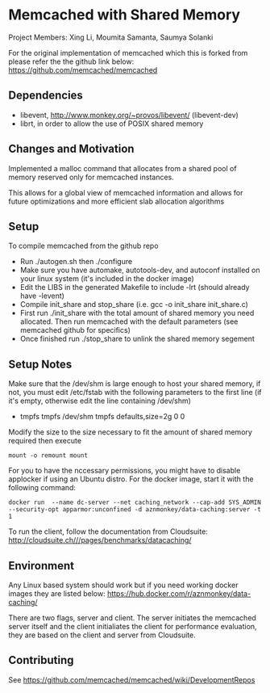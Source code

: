 # Memcached with Shared Memory
Project Members: Xing Li, Moumita Samanta, Saumya Solanki

For the original implementation of memcached which this is forked from please refer the the github link below:
https://github.com/memcached/memcached

## Dependencies
* libevent, http://www.monkey.org/~provos/libevent/ (libevent-dev)
* librt, in order to allow the use of POSIX shared memory

## Changes and Motivation
Implemented a malloc command that allocates from a shared pool of memory reserved only for memcached instances.
 
This allows for a global view of memcached information and allows for future optimizations and more efficient slab allocation algorithms


## Setup
To compile memcached from the github repo 
* Run ./autogen.sh then ./configure
* Make sure you have automake, autotools-dev, and autoconf installed on your linux system (it's included in the docker image)
* Edit the LIBS in the generated Makefile to include -lrt (should already have -levent)
* Compile init_share and stop_share (i.e. gcc -o init_share init_share.c)
* First run ./init_share with the total amount of shared memory you need allocated. Then run memcached with the default parameters (see memcached github for specifics)
* Once finished run ./stop_share to unlink the shared memory segement

## Setup Notes
Make sure that the /dev/shm is large enough to host your shared memory, if not, you must edit /etc/fstab with the following parameters to the first line (if it's empty, otherwise edit the line containing /dev/shm)
* tmpfs tmpfs      /dev/shm      tmpfs   defaults,size=2g   0   0

Modify the size to the size necessary to fit the amount of shared memory required then execute
```
mount -o remount mount
```

For you to have the nccessary permissions, you might have to disable applocker if using an Ubuntu distro. For the docker image, start it with the following command:
```
docker run  --name dc-server --net caching_network --cap-add SYS_ADMIN --security-opt apparmor:unconfined -d aznmonkey/data-caching:server -t 1
```

To run the client, follow the documentation from Cloudsuite:
http://cloudsuite.ch///pages/benchmarks/datacaching/

## Environment
Any Linux based system should work but if you need working docker images they are listed below:
https://hub.docker.com/r/aznmonkey/data-caching/

There are two flags, server and client. The server initiates the memcached server itself and the client initialiates the client for performance evaluation, they are based on the client and server from Cloudsuite. 


## Contributing

See https://github.com/memcached/memcached/wiki/DevelopmentRepos
